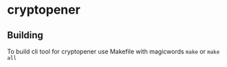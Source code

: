 # cryptopener

## Building

To build cli tool for cryptopener use Makefile with magicwords
`make` or `make all`

